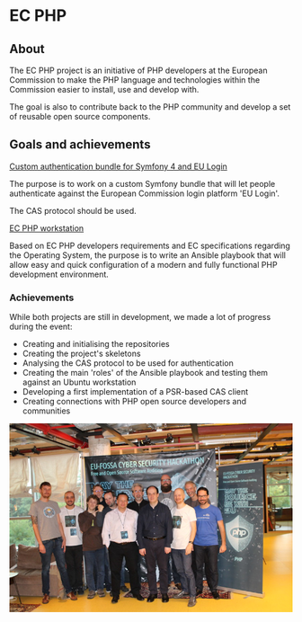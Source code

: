 # EC PHP

## About

The EC PHP project is an initiative of PHP developers at the European Commission to make the PHP language and technologies within the Commission easier to install, use and develop with.

The goal is also to contribute back to the PHP community and develop a set of reusable open source components.

## Goals and achievements

[Custom authentication bundle for Symfony 4 and EU Login](https://github.com/eufossa/eu-hackathon-2019/issues/1)

The purpose is to work on a custom Symfony bundle that will let people authenticate against the European Commission login platform 'EU Login'.

The CAS protocol should be used.

[EC PHP workstation](https://github.com/eufossa/eu-hackathon-2019/issues/2)

Based on EC PHP developers requirements and EC specifications regarding the Operating System, the purpose is to write an Ansible playbook that will allow easy and quick configuration of a modern and fully functional PHP development environment.

### Achievements

While both projects are still in development, we made a lot of progress during the event:

* Creating and initialising the repositories
* Creating the project's skeletons
* Analysing the CAS protocol to be used for authentication
* Creating the main 'roles' of the Ansible playbook and testing them against an Ubuntu workstation
* Developing a first implementation of a PSR-based CAS client
* Creating connections with PHP open source developers and communities

<p align="center"><img src="../assets/ecphp.jpg"/></p>
